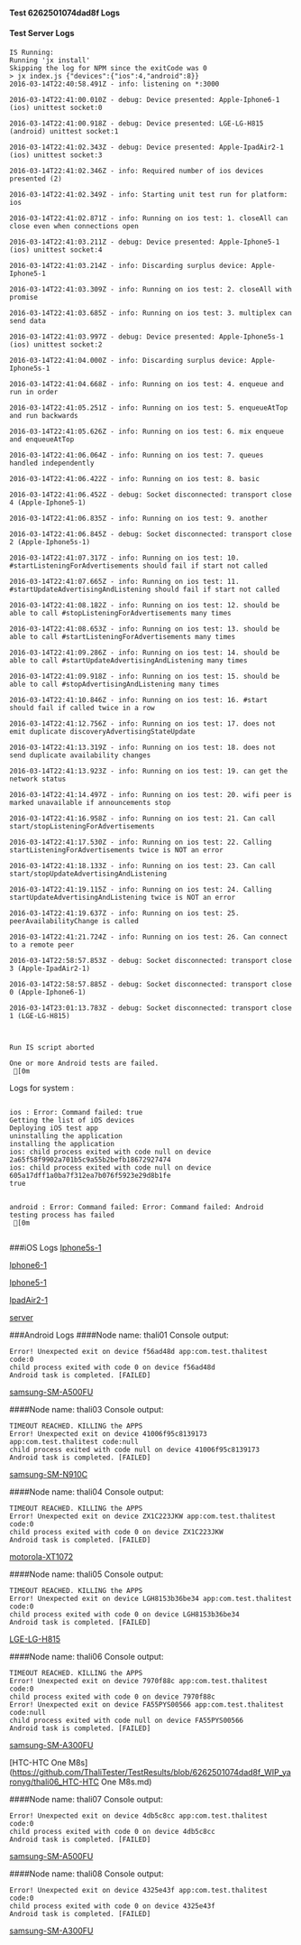 #### Test 6262501074dad8f Logs

#### Test Server Logs
```
IS Running:
Running 'jx install'
Skipping the log for NPM since the exitCode was 0
> jx index.js {"devices":{"ios":4,"android":8}}
2016-03-14T22:40:58.491Z - info: listening on *:3000

2016-03-14T22:41:00.010Z - debug: Device presented: Apple-Iphone6-1 (ios) unittest socket:0

2016-03-14T22:41:00.918Z - debug: Device presented: LGE-LG-H815 (android) unittest socket:1

2016-03-14T22:41:02.343Z - debug: Device presented: Apple-IpadAir2-1 (ios) unittest socket:3

2016-03-14T22:41:02.346Z - info: Required number of ios devices presented (2)

2016-03-14T22:41:02.349Z - info: Starting unit test run for platform: ios

2016-03-14T22:41:02.871Z - info: Running on ios test: 1. closeAll can close even when connections open

2016-03-14T22:41:03.211Z - debug: Device presented: Apple-Iphone5-1 (ios) unittest socket:4

2016-03-14T22:41:03.214Z - info: Discarding surplus device: Apple-Iphone5-1

2016-03-14T22:41:03.309Z - info: Running on ios test: 2. closeAll with promise

2016-03-14T22:41:03.685Z - info: Running on ios test: 3. multiplex can send data

2016-03-14T22:41:03.997Z - debug: Device presented: Apple-Iphone5s-1 (ios) unittest socket:2

2016-03-14T22:41:04.000Z - info: Discarding surplus device: Apple-Iphone5s-1

2016-03-14T22:41:04.668Z - info: Running on ios test: 4. enqueue and run in order

2016-03-14T22:41:05.251Z - info: Running on ios test: 5. enqueueAtTop and run backwards

2016-03-14T22:41:05.626Z - info: Running on ios test: 6. mix enqueue and enqueueAtTop

2016-03-14T22:41:06.064Z - info: Running on ios test: 7. queues handled independently

2016-03-14T22:41:06.422Z - info: Running on ios test: 8. basic

2016-03-14T22:41:06.452Z - debug: Socket disconnected: transport close 4 (Apple-Iphone5-1)

2016-03-14T22:41:06.835Z - info: Running on ios test: 9. another

2016-03-14T22:41:06.845Z - debug: Socket disconnected: transport close 2 (Apple-Iphone5s-1)

2016-03-14T22:41:07.317Z - info: Running on ios test: 10. #startListeningForAdvertisements should fail if start not called

2016-03-14T22:41:07.665Z - info: Running on ios test: 11. #startUpdateAdvertisingAndListening should fail if start not called

2016-03-14T22:41:08.182Z - info: Running on ios test: 12. should be able to call #stopListeningForAdvertisements many times

2016-03-14T22:41:08.653Z - info: Running on ios test: 13. should be able to call #startListeningForAdvertisements many times

2016-03-14T22:41:09.286Z - info: Running on ios test: 14. should be able to call #startUpdateAdvertisingAndListening many times

2016-03-14T22:41:09.918Z - info: Running on ios test: 15. should be able to call #stopAdvertisingAndListening many times

2016-03-14T22:41:10.846Z - info: Running on ios test: 16. #start should fail if called twice in a row

2016-03-14T22:41:12.756Z - info: Running on ios test: 17. does not emit duplicate discoveryAdvertisingStateUpdate

2016-03-14T22:41:13.319Z - info: Running on ios test: 18. does not send duplicate availability changes

2016-03-14T22:41:13.923Z - info: Running on ios test: 19. can get the network status

2016-03-14T22:41:14.497Z - info: Running on ios test: 20. wifi peer is marked unavailable if announcements stop

2016-03-14T22:41:16.958Z - info: Running on ios test: 21. Can call start/stopListeningForAdvertisements

2016-03-14T22:41:17.530Z - info: Running on ios test: 22. Calling startListeningForAdvertisements twice is NOT an error

2016-03-14T22:41:18.133Z - info: Running on ios test: 23. Can call start/stopUpdateAdvertisingAndListening

2016-03-14T22:41:19.115Z - info: Running on ios test: 24. Calling startUpdateAdvertisingAndListening twice is NOT an error

2016-03-14T22:41:19.637Z - info: Running on ios test: 25. peerAvailabilityChange is called

2016-03-14T22:41:21.724Z - info: Running on ios test: 26. Can connect to a remote peer

2016-03-14T22:58:57.853Z - debug: Socket disconnected: transport close 3 (Apple-IpadAir2-1)

2016-03-14T22:58:57.885Z - debug: Socket disconnected: transport close 0 (Apple-Iphone6-1)

2016-03-14T23:01:13.783Z - debug: Socket disconnected: transport close 1 (LGE-LG-H815)


 
Run IS script aborted
 
One or more Android tests are failed.
 [0m

```


Logs for system : 
```

ios : Error: Command failed: true
Getting the list of iOS devices 
Deploying iOS test app 
uninstalling the application 
installing the application 
ios: child process exited with code null on device 2a65f58f9902a701b5c9a55b2befb18672927474 
ios: child process exited with code null on device 605a17dff1a0ba7f312ea7b076f5923e29d8b1fe 
true


android : Error: Command failed: Error: Command failed: Android testing process has failed
 [0m


```
###iOS Logs
[Iphone5s-1](https://github.com/ThaliTester/TestResults/blob/6262501074dad8f_WIP_yaronyg/iOS_Iphone5s-1.md)

[Iphone6-1](https://github.com/ThaliTester/TestResults/blob/6262501074dad8f_WIP_yaronyg/iOS_Iphone6-1.md)

[Iphone5-1](https://github.com/ThaliTester/TestResults/blob/6262501074dad8f_WIP_yaronyg/iOS_Iphone5-1.md)

[IpadAir2-1](https://github.com/ThaliTester/TestResults/blob/6262501074dad8f_WIP_yaronyg/iOS_IpadAir2-1.md)

[server](https://github.com/ThaliTester/TestResults/blob/6262501074dad8f_WIP_yaronyg/iOS_server.md)


###Android Logs
####Node name: thali01
Console output:
```
Error! Unexpected exit on device f56ad48d app:com.test.thalitest code:0 
child process exited with code 0 on device f56ad48d 
Android task is completed. [FAILED]
```
[samsung-SM-A500FU](https://github.com/ThaliTester/TestResults/blob/6262501074dad8f_WIP_yaronyg/thali01_samsung-SM-A500FU.md)

####Node name: thali03
Console output:
```
TIMEOUT REACHED. KILLING the APPS
Error! Unexpected exit on device 41006f95c8139173 app:com.test.thalitest code:null 
child process exited with code null on device 41006f95c8139173 
Android task is completed. [FAILED]
```
[samsung-SM-N910C](https://github.com/ThaliTester/TestResults/blob/6262501074dad8f_WIP_yaronyg/thali03_samsung-SM-N910C.md)

####Node name: thali04
Console output:
```
TIMEOUT REACHED. KILLING the APPS
Error! Unexpected exit on device ZX1C223JKW app:com.test.thalitest code:0 
child process exited with code 0 on device ZX1C223JKW 
Android task is completed. [FAILED]
```
[motorola-XT1072](https://github.com/ThaliTester/TestResults/blob/6262501074dad8f_WIP_yaronyg/thali04_motorola-XT1072.md)

####Node name: thali05
Console output:
```
TIMEOUT REACHED. KILLING the APPS
Error! Unexpected exit on device LGH8153b36be34 app:com.test.thalitest code:0 
child process exited with code 0 on device LGH8153b36be34 
Android task is completed. [FAILED]
```
[LGE-LG-H815](https://github.com/ThaliTester/TestResults/blob/6262501074dad8f_WIP_yaronyg/thali05_LGE-LG-H815.md)

####Node name: thali06
Console output:
```
TIMEOUT REACHED. KILLING the APPS
Error! Unexpected exit on device 7970f88c app:com.test.thalitest code:0 
child process exited with code 0 on device 7970f88c 
Error! Unexpected exit on device FA55PYS00566 app:com.test.thalitest code:null 
child process exited with code null on device FA55PYS00566 
Android task is completed. [FAILED]
```
[samsung-SM-A300FU](https://github.com/ThaliTester/TestResults/blob/6262501074dad8f_WIP_yaronyg/thali06_samsung-SM-A300FU.md)

[HTC-HTC One M8s](https://github.com/ThaliTester/TestResults/blob/6262501074dad8f_WIP_yaronyg/thali06_HTC-HTC One M8s.md)

####Node name: thali07
Console output:
```
Error! Unexpected exit on device 4db5c8cc app:com.test.thalitest code:0 
child process exited with code 0 on device 4db5c8cc 
Android task is completed. [FAILED]
```
[samsung-SM-A500FU](https://github.com/ThaliTester/TestResults/blob/6262501074dad8f_WIP_yaronyg/thali07_samsung-SM-A500FU.md)

####Node name: thali08
Console output:
```
Error! Unexpected exit on device 4325e43f app:com.test.thalitest code:0 
child process exited with code 0 on device 4325e43f 
Android task is completed. [FAILED]
```
[samsung-SM-A300FU](https://github.com/ThaliTester/TestResults/blob/6262501074dad8f_WIP_yaronyg/thali08_samsung-SM-A300FU.md)




